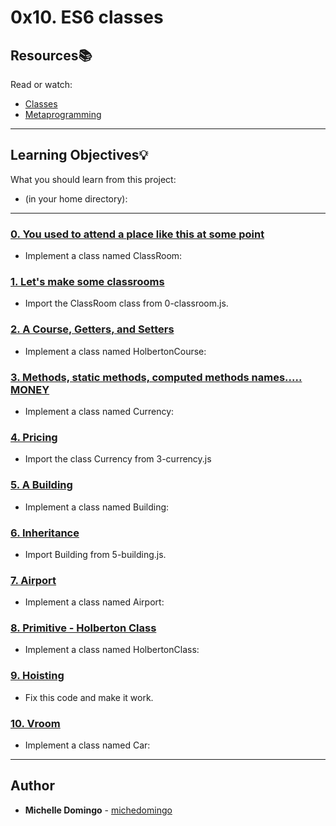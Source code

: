# 0x10. ES6 classes

## Resources:books:

Read or watch:

- [Classes](https://intranet.hbtn.io/rltoken/C7olHTRPCaiklNo2GRAn_w)
- [Metaprogramming](https://intranet.hbtn.io/rltoken/ovRM79Xgaurxta1j-DpEng)

---

## Learning Objectives:bulb:

What you should learn from this project:

- (in your home directory):

---

### [0. You used to attend a place like this at some point](./0-classroom.js)

- Implement a class named ClassRoom:

### [1. Let's make some classrooms](./1-make_classrooms.js)

- Import the ClassRoom class from 0-classroom.js.

### [2. A Course, Getters, and Setters](./2-hbtn_course.js)

- Implement a class named HolbertonCourse:

### [3. Methods, static methods, computed methods names..... MONEY](./3-currency.js)

- Implement a class named Currency:

### [4. Pricing](./4-pricing.js)

- Import the class Currency from 3-currency.js

### [5. A Building](./5-building.js)

- Implement a class named Building:

### [6. Inheritance](./6-sky_high.js)

- Import Building from 5-building.js.

### [7. Airport](./7-airport.js)

- Implement a class named Airport:

### [8. Primitive - Holberton Class](./8-hbtn_class.js)

- Implement a class named HolbertonClass:

### [9. Hoisting](./9-hoisting.js)

- Fix this code and make it work.

### [10. Vroom](./10-car.js)

- Implement a class named Car:

---

## Author

- **Michelle Domingo** - [michedomingo](https://github.com/michedomingo)
